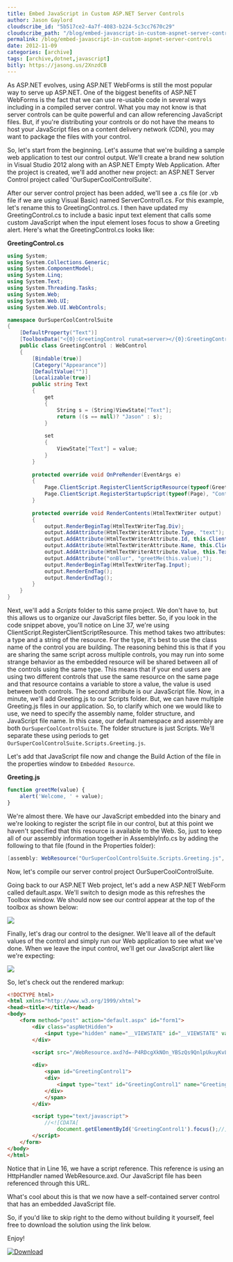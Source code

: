 ```yaml
---
title: Embed JavaScript in Custom ASP.NET Server Controls
author: Jason Gaylord
cloudscribe_id: "5b517ce2-4a7f-4083-b224-5c3cc7670c29"
cloudscribe_path: "/blog/embed-javascript-in-custom-aspnet-server-controls"
permalink: /blog/embed-javascript-in-custom-aspnet-server-controls
date: 2012-11-09
categories: [archive]
tags: [archive,dotnet,javascript]
bitly: https://jasong.us/2XnzdCB
---
```


As ASP.NET evolves, using ASP.NET WebForms is still the most popular way to serve up ASP.NET. One of the biggest benefits of ASP.NET WebForms is the fact that we can use re-usable code in several ways including in a compiled server control. What you may not know is that server controls can be quite powerful and can allow referencing JavaScript files. But, if you're distributing your controls or do not have the means to host your JavaScript files on a content delivery network (CDN), you may want to package the files with your control.

So, let's start from the beginning. Let's assume that we're building a sample web application to test our control output. We'll create a brand new solution in Visual Studio 2012 along with an ASP.NET Empty Web Application. After the project is created, we'll add another new project: an ASP.NET Server Control project called 'OurSuperCoolControlSuite'.

After our server control project has been added, we'll see a .cs file (or .vb file if we are using Visual Basic) named ServerControl1.cs. For this example, let's rename this to GreetingControl.cs. I then have updated my GreetingControl.cs to include a basic input text element that calls some custom JavaScript when the input element loses focus to show a Greeting alert. Here's what the GreetingControl.cs looks like:

**GreetingControl.cs**
```csharp
using System;
using System.Collections.Generic;
using System.ComponentModel;
using System.Linq;
using System.Text;
using System.Threading.Tasks;
using System.Web;
using System.Web.UI;
using System.Web.UI.WebControls;

namespace OurSuperCoolControlSuite
{
    [DefaultProperty("Text")]
    [ToolboxData("<{0}:GreetingControl runat=server></{0}:GreetingControl>")]
    public class GreetingControl : WebControl
    {
        [Bindable(true)]
        [Category("Appearance")]
        [DefaultValue("")]
        [Localizable(true)]
        public string Text
        {
            get
            {
                String s = (String)ViewState["Text"];
                return ((s == null)? "Jason" : s);
            }
 
            set
            {
                ViewState["Text"] = value;
            }
        }
 
        protected override void OnPreRender(EventArgs e)
        {
            Page.ClientScript.RegisterClientScriptResource(typeof(GreetingControl), "OurSuperCoolControlSuite.Scripts.Greeting.js");
            Page.ClientScript.RegisterStartupScript(typeof(Page), "ControlFocus", "document.getElementById('" + this.ClientID + "').focus();", true);
        } 
 
        protected override void RenderContents(HtmlTextWriter output)
        {
            output.RenderBeginTag(HtmlTextWriterTag.Div);
            output.AddAttribute(HtmlTextWriterAttribute.Type, "text");
            output.AddAttribute(HtmlTextWriterAttribute.Id, this.ClientID);
            output.AddAttribute(HtmlTextWriterAttribute.Name, this.ClientID);
            output.AddAttribute(HtmlTextWriterAttribute.Value, this.Text);
            output.AddAttribute("onBlur", "greetMe(this.value);");
            output.RenderBeginTag(HtmlTextWriterTag.Input);
            output.RenderEndTag();
            output.RenderEndTag();
        }
    }
}
```

Next, we'll add a _Scripts_ folder to this same project. We don't have to, but this allows us to organize our JavaScript files better. So, if you look in the code snippet above, you'll notice on Line 37, we're using ClientScript.RegisterClientScriptResource. This method takes two attributes: a type and a string of the resource. For the type, it's best to use the class name of the control you are building. The reasoning behind this is that if you are sharing the same script across multiple controls, you may run into some strange behavior as the embedded resource will be shared between all of the controls using the same type. This means that if your end users are using two different controls that use the same resource on the same page and that resource contains a variable to store a value, the value is used between both controls. The second attribute is our JavaScript file. Now, in a minute, we'll add Greeting.js to our Scripts folder. But, we can have multiple Greeting.js files in our application. So, to clarify which one we would like to use, we need to specify the assembly name, folder structure, and JavaScript file name. In this case, our default namespace and assembly are both `OurSuperCoolControlSuite`. The folder structure is just Scripts. We'll separate these using periods to get `OurSuperCoolControlSuite.Scripts.Greeting.js`.

Let's add that JavaScript file now and change the Build Action of the file in the properties window to `Embedded Resource`.

**Greeting.js**
```javascript
function greetMe(value) {
    alert('Welcome, ' + value);
}
```

We're almost there. We have our JavaScript embedded into the binary and we're looking to register the script file in our control, but at this point we haven't specified that this resource is available to the Web. So, just to keep all of our assembly information together in AssemblyInfo.cs by adding the following to that file (found in the Properties folder):

```csharp
[assembly: WebResource("OurSuperCoolControlSuite.Scripts.Greeting.js", "text/javascript")]
```

Now, let's compile our server control project OurSuperCoolControlSuite.

Going back to our ASP.NET Web project, let's add a new ASP.NET WebForm called default.aspx. We'll switch to design mode as this refreshes the Toolbox window. We should now see our control appear at the top of the toolbox as shown below:

[![](https://cdn.jasongaylord.com/images/2012/11/09/embedded-script-demo-toolbox.png)](https://cdn.jasongaylord.com/images/2012/11/09/embedded-script-demo-toolbox)

Finally, let's drag our control to the designer. We'll leave all of the default values of the control and simply run our Web application to see what we've done. When we leave the input control, we'll get our JavaScript alert like we're expecting:

[![](https://cdn.jasongaylord.com/images/2012/11/09/welcome-jason-alert.png)](https://cdn.jasongaylord.com/images/2012/11/09/welcome-jason-alert.png)

So, let's check out the rendered markup:

```html
<!DOCTYPE html>
<html xmlns="http://www.w3.org/1999/xhtml">
<head><title></title></head>
<body>
    <form method="post" action="default.aspx" id="form1">
        <div class="aspNetHidden">
            <input type="hidden" name="__VIEWSTATE" id="__VIEWSTATE" value="ujUKHFd/M66UGv4J0cHNpTYhArBWf9fbtT2EnoPIeBCTvKsxnv8RhqWiclz4isaDVA5RGAq34QhgzP1u00nUnc2G+uo9cHBXO93wo4KVt0g=" />
        </div>

        <script src="/WebResource.axd?d=-P4RDcgXkNOn_YBSzQs9QnlpUkuyKvL9dN_aN24z9gNtNbp8N0RegRa0qyC9MB1-76d6lcsPvf-em95iFJrp2hesCfrTWRkCgd7vEMF3yI3Rfc_Eyywc7m9bEtxaWp_rVl_WDYbyF97Ehy42Q0Z1WQ2&amp;t=634880155251801752" type="text/javascript"></script>
        
        <div>
            <span id="GreetingControl1">
            <div>
                <input type="text" id="GreetingControl1" name="GreetingControl1" value="Jason" onBlur="greetMe(this.value);" />
            </div>
            </span>
        </div>

        <script type="text/javascript">
            //<![CDATA[
                document.getElementById('GreetingControl1').focus();//]]>
        </script>
    </form>
</body>
</html>
```

Notice that in Line 16, we have a script reference. This reference is using an HttpHandler named WebResource.axd. Our JavaScript file has been referenced through this URL.

What's cool about this is that we now have a self-contained server control that has an embedded JavaScript file.

So, if you'd like to skip right to the demo without building it yourself, feel free to download the solution using the link below.

Enjoy!

[![Download](https://cdn.jasongaylord.com/images/_archive/Download.png)](http://jasong.us/Twz0RL)